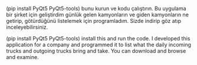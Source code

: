 (pip install PyQt5 PyQt5-tools) bunu kurun ve kodu çalıştırın.
Bu uygulama bir şirket için geliştirdim günlük gelen kamyonların ve giden kamyonların ne getirip, götürdüğünü listelemek için programladım.
Sizde indirip göz atıp inceleyebilirsiniz.

(pip install PyQt5 PyQt5-tools) install this and run the code.
I developed this application for a company and programmed it to list what the daily incoming trucks and outgoing trucks bring and take.
You can download and browse and examine.
